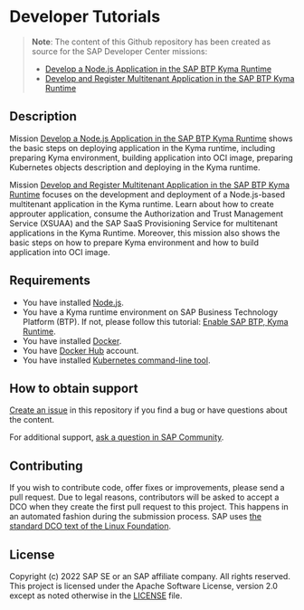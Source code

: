 # Developer Tutorials
<!--- Register repository https://api.reuse.software/register, then add REUSE badge:
[![REUSE status](https://api.reuse.software/badge/github.com/SAP-samples/REPO-NAME)](https://api.reuse.software/info/github.com/SAP-samples/REPO-NAME)
-->
> **Note**: The content of this Github repository has been created as source for the SAP Developer Center missions: 
>
> - [Develop a Node.js Application in the SAP BTP Kyma Runtime]()
> - [Develop and Register Multitenant Application in the SAP BTP Kyma Runtime]()

## Description
Mission [Develop a Node.js Application in the SAP BTP Kyma Runtime]() shows the basic steps on deploying application in the Kyma runtime, including preparing Kyma environment, building application into OCI image, preparing Kubernetes objects description and deploying in the Kyma runtime.

Mission [Develop and Register Multitenant Application in the SAP BTP Kyma Runtime]() focuses on the development and deployment of a Node.js-based multitenant application in the Kyma runtime. Learn about how to create approuter application, consume the Authorization and Trust Management Service (XSUAA) and the SAP SaaS Provisioning Service for multitenant applications in the Kyma Runtime. Moreover, this mission also shows the basic steps on how to prepare Kyma environment and how to build application into OCI image.

## Requirements

- You have installed [Node.js](https://nodejs.org/en/download/).
- You have a Kyma runtime environment on SAP Business Technology Platform (BTP). If not, please follow this tutorial: [Enable SAP BTP, Kyma Runtime](cp-kyma-getting-started).
- You have installed [Docker](https://docs.docker.com/get-started/#download-and-install-docker).
- You have [Docker Hub](https://hub.docker.com/) account. 
- You have installed [Kubernetes command-line tool](https://kubernetes.io/docs/tasks/tools/#kubectl).

## How to obtain support
[Create an issue](https://github.com/SAP-samples/btp-kyma-runtime-multitenancy-tutorial/issues) in this repository if you find a bug or have questions about the content.
 
For additional support, [ask a question in SAP Community](https://answers.sap.com/questions/ask.html).

## Contributing
If you wish to contribute code, offer fixes or improvements, please send a pull request. Due to legal reasons, contributors will be asked to accept a DCO when they create the first pull request to this project. This happens in an automated fashion during the submission process. SAP uses [the standard DCO text of the Linux Foundation](https://developercertificate.org/).

## License
Copyright (c) 2022 SAP SE or an SAP affiliate company. All rights reserved. This project is licensed under the Apache Software License, version 2.0 except as noted otherwise in the [LICENSE](LICENSES/Apache-2.0.txt) file.
